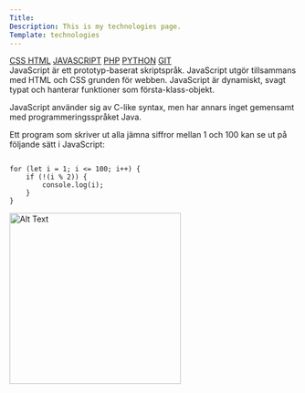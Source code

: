 ```yaml
---
Title: 
Description: This is my technologies page.
Template: technologies
---
```

<div class="tech2">
<div class="tech-links">
<a href="css" >CSS </a>
<a href="html">HTML</a>
<a href="javascript" class="active">JAVASCRIPT</a>
<a href="php">PHP</a>
<a href="python">PYTHON</a>
<a href="git">GIT</a>
</div>

<div class="css-description">
JavaScript är ett prototyp-baserat skriptspråk. JavaScript utgör tillsammans med HTML och CSS grunden för webben. JavaScript är dynamiskt, svagt typat och hanterar funktioner som första-klass-objekt.

JavaScript använder sig av C-like syntax, men har annars inget gemensamt med programmeringsspråket Java.

Ett program som skriver ut alla jämna siffror mellan 1 och 100 kan se ut på följande sätt i JavaScript:

<pre><code>
for (let i = 1; i &lt;= 100; i++) {
    if (!(i % 2)) {
        console.log(i);
    }
}
</code></pre>

</div>
<img class="about-img" src="image/javascript.png" width="300" alt="Alt Text" >
</div>
